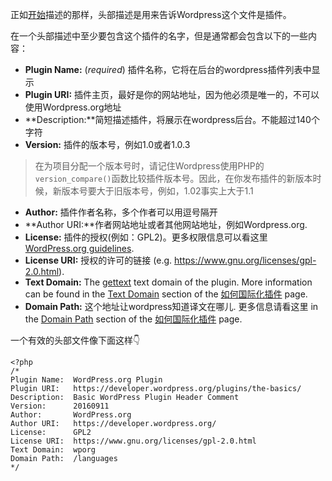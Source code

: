 正如[开始](https://developer.wordpress.org/plugin/the-basics/#getting-started)描述的那样，头部描述是用来告诉Wordpress这个文件是插件。

在一个头部描述中至少要包含这个插件的名字，但是通常都会包含以下的一些内容：

- **Plugin Name:** (*required*)  插件名称，它将在后台的wordpress插件列表中显示
- **Plugin URI:** 插件主页，最好是你的网站地址，因为他必须是唯一的，不可以使用Wordpress.org地址
- **Description:**简短描述插件，将展示在wordpress后台。不能超过140个字符
- **Version:** 插件的版本号，例如1.0或者1.0.3

>  在为项目分配一个版本号时，请记住Wordpress使用PHP的`version_compare()`函数比较插件版本号。因此，在你发布插件的新版本时候，新版本号要大于旧版本号，例如，1.02事实上大于1.1

- **Author:** 插件作者名称，多个作者可以用逗号隔开
- **Author URI:**作者网站地址或者其他网站地址，例如Wordpress.org.
- **License:** 插件的授权(例如：GPL2)。更多权限信息可以看这里  [WordPress.org guidelines](https://developer.wordpress.org/plugins/wordpress-org/detailed-plugin-guidelines/). 
- **License URI:** 授权的许可的链接 (e.g. <https://www.gnu.org/licenses/gpl-2.0.html>).
- **Text Domain:** The [gettext](https://www.gnu.org/software/gettext/) text domain of the plugin. More information can be found in the [Text Domain](https://developer.wordpress.org/plugins/internationalization/how-to-internationalize-your-plugin/#text-domains) section of the [如何国际化插件](https://developer.wordpress.org/plugins/internationalization/how-to-internationalize-your-plugin/) page.
- **Domain Path:** 这个地址让wordpress知道译文在哪儿. 更多信息请看这里 in the [Domain Path](https://developer.wordpress.org/plugins/internationalization/how-to-internationalize-your-plugin/#domain-path) section of the [如何国际化插件](https://developer.wordpress.org/plugins/internationalization/how-to-internationalize-your-plugin/) page.

 一个有效的头部文件像下面这样👇

```
<?php
/*
Plugin Name:  WordPress.org Plugin
Plugin URI:   https://developer.wordpress.org/plugins/the-basics/
Description:  Basic WordPress Plugin Header Comment
Version:      20160911
Author:       WordPress.org
Author URI:   https://developer.wordpress.org/
License:      GPL2
License URI:  https://www.gnu.org/licenses/gpl-2.0.html
Text Domain:  wporg
Domain Path:  /languages
*/
```

